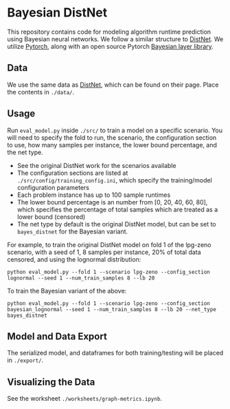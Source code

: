 # Bayesian DistNet
This repository contains code for modeling algorithm runtime prediction using Bayesian neural networks. We follow a similar structure to [DistNet](https://github.com/KEggensperger/DistNet). We utilize [Pytorch](https://github.com/pytorch/pytorch), along with an open source Pytorch [Bayesian layer library](https://github.com/kumar-shridhar/PyTorch-BayesianCNN).

## Data
We use the same data as [DistNet](https://github.com/KEggensperger/DistNet), which can be found on their page. Place the contents in `./data/`.

## Usage
Run `eval_model.py` inside `./src/` to train a model on a specific scenario. You will need to specify the fold to run, the scenario, the configuration section to use, how many samples per instance, the lower bound percentage, and the net type. 
- See the original DistNet work for the scenarios available
- The configuration sections are listed at `./src/config/training_config.ini`, which specify the training/model configuration parameters
- Each problem instance has up to 100 sample runtimes
- The lower bound percentage is an number from [0, 20, 40, 60, 80], which specifies the percentage of total samples which are treated as a lower bound (censored)
- The net type by default is the original DistNet model, but can be set to `bayes_distnet` for the Bayesian variant.

For example, to train the original DistNet model on fold 1 of the lpg-zeno scenario, with a seed of 1, 8 samples per instance, 20% of total data censored, and using the lognormal distribution:
```shell
python eval_model.py --fold 1 --scenario lpg-zeno --config_section lognormal --seed 1 --num_train_samples 8 --lb 20
```
To train the Bayesian variant of the above:
```shell
python eval_model.py --fold 1 --scenario lpg-zeno --config_section bayesian_lognormal --seed 1 --num_train_samples 8 --lb 20 --net_type bayes_distnet
```

## Model and Data Export
The serialized model, and dataframes for both training/testing will be placed in `./export/`.

## Visualizing the Data
See the worksheet `./worksheets/graph-metrics.ipynb`.